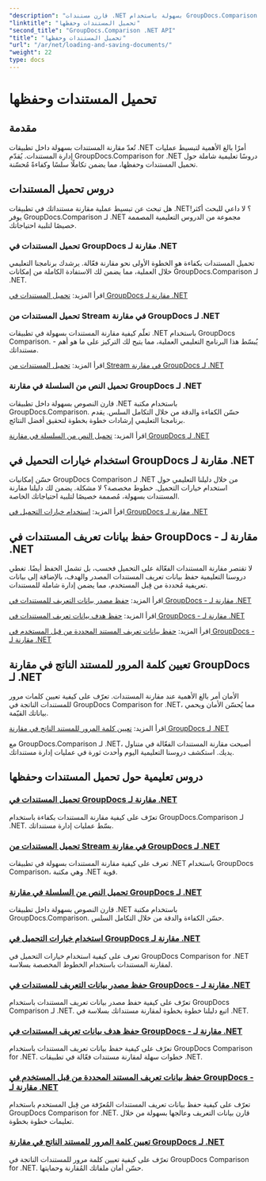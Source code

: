 ```yaml
---
"description": "قارن مستندات .NET بسهولة باستخدام GroupDocs.Comparison لـ .NET. تعلّم كيفية تحميل المستندات وحفظها واستخدام خيارات التحميل لإدارة مستندات فعّالة."
"linktitle": "تحميل المستندات وحفظها"
"second_title": "GroupDocs.Comparison .NET API"
"title": "تحميل المستندات وحفظها"
"url": "/ar/net/loading-and-saving-documents/"
"weight": 22
type: docs
---
```

# تحميل المستندات وحفظها

## مقدمة

تُعدّ مقارنة المستندات بسهولة داخل تطبيقات .NET أمرًا بالغ الأهمية لتبسيط عمليات إدارة المستندات. يُقدّم GroupDocs.Comparison for .NET دروسًا تعليمية شاملة حول تحميل المستندات وحفظها، مما يضمن تكاملًا سلسًا وكفاءةً مُحسّنة.

## دروس تحميل المستندات

هل تبحث عن تبسيط عملية مقارنة مستنداتك في تطبيقات .NET؟ لا داعي للبحث أكثر! يوفر GroupDocs.Comparison لـ .NET مجموعة من الدروس التعليمية المصممة خصيصًا لتلبية احتياجاتك.

### تحميل المستندات في GroupDocs مقارنة لـ .NET

تحميل المستندات بكفاءة هو الخطوة الأولى نحو مقارنة فعّالة. يرشدك برنامجنا التعليمي خلال العملية، مما يضمن لك الاستفادة الكاملة من إمكانات GroupDocs.Comparison لـ .NET.

اقرأ المزيد: [تحميل المستندات في GroupDocs مقارنة لـ .NET](./loading-documents/)

### تحميل المستندات من Stream في مقارنة GroupDocs لـ .NET

تعلّم كيفية مقارنة المستندات بسهولة في تطبيقات .NET باستخدام GroupDocs Comparison. يُبسّط هذا البرنامج التعليمي العملية، مما يتيح لك التركيز على ما هو أهم - مستنداتك.

اقرأ المزيد: [تحميل المستندات من Stream في مقارنة GroupDocs لـ .NET](./loading-documents-from-stream/)

### تحميل النص من السلسلة في مقارنة GroupDocs لـ .NET

قارن النصوص بسهولة داخل تطبيقات .NET باستخدام مكتبة GroupDocs.Comparison. حسّن الكفاءة والدقة من خلال التكامل السلس. يقدم برنامجنا التعليمي إرشادات خطوة بخطوة لتحقيق أفضل النتائج.

اقرأ المزيد: [تحميل النص من السلسلة في مقارنة GroupDocs لـ .NET](./loading-text-from-string/)

## استخدام خيارات التحميل في GroupDocs مقارنة لـ .NET

حسّن إمكانيات GroupDocs Comparison لـ .NET من خلال دليلنا التعليمي حول استخدام خيارات التحميل. خطوط مخصصة؟ لا مشكلة. يضمن لك دليلنا مقارنة المستندات بسهولة، مُصممة خصيصًا لتلبية احتياجاتك الخاصة.

اقرأ المزيد: [استخدام خيارات التحميل في GroupDocs مقارنة لـ .NET](./using-load-options/)

## حفظ بيانات تعريف المستندات في GroupDocs - مقارنة لـ .NET

لا تقتصر مقارنة المستندات الفعّالة على التحميل فحسب، بل تشمل الحفظ أيضًا. تغطي دروسنا التعليمية حفظ بيانات تعريف المستندات المصدر والهدف، بالإضافة إلى بيانات تعريفية مُحددة من قِبل المستخدم، مما يضمن إدارة شاملة للمستندات.

اقرأ المزيد: [حفظ مصدر بيانات التعريف للمستندات في GroupDocs - مقارنة لـ .NET](./saving-documents-metadata-source/)

اقرأ المزيد: [حفظ هدف بيانات تعريف المستندات في GroupDocs - مقارنة لـ .NET](./saving-documents-metadata-target/)

اقرأ المزيد: [حفظ بيانات تعريف المستند المحددة من قبل المستخدم في GroupDocs - مقارنة لـ .NET](./saving-user-defined-document-metadata/)

## تعيين كلمة المرور للمستند الناتج في مقارنة GroupDocs لـ .NET

الأمان أمر بالغ الأهمية عند مقارنة المستندات. تعرّف على كيفية تعيين كلمات مرور للمستندات الناتجة في GroupDocs Comparison for .NET، مما يُحسّن الأمان ويحمي بياناتك القيّمة.

اقرأ المزيد: [تعيين كلمة المرور للمستند الناتج في مقارنة GroupDocs لـ .NET](./setting-password-for-resultant-document/)

مع GroupDocs.Comparison لـ .NET، أصبحت مقارنة المستندات الفعّالة في متناول يديك. استكشف دروسنا التعليمية اليوم وأحدث ثورة في عمليات إدارة مستنداتك.
## دروس تعليمية حول تحميل المستندات وحفظها
### [تحميل المستندات في GroupDocs مقارنة لـ .NET](./loading-documents/)
تعرّف على كيفية مقارنة المستندات بكفاءة باستخدام GroupDocs.Comparison لـ .NET. بسّط عمليات إدارة مستنداتك.
### [تحميل المستندات من Stream في مقارنة GroupDocs لـ .NET](./loading-documents-from-stream/)
تعرف على كيفية مقارنة المستندات بسهولة في تطبيقات .NET باستخدام GroupDocs Comparison، وهي مكتبة .NET قوية.
### [تحميل النص من السلسلة في مقارنة GroupDocs لـ .NET](./loading-text-from-string/)
قارن النصوص بسهولة داخل تطبيقات .NET باستخدام مكتبة GroupDocs.Comparison. حسّن الكفاءة والدقة من خلال التكامل السلس.
### [استخدام خيارات التحميل في GroupDocs مقارنة لـ .NET](./using-load-options/)
تعرف على كيفية استخدام خيارات التحميل في GroupDocs Comparison for .NET لمقارنة المستندات باستخدام الخطوط المخصصة بسلاسة.
### [حفظ مصدر بيانات التعريف للمستندات في GroupDocs - مقارنة لـ .NET](./saving-documents-metadata-source/)
تعرّف على كيفية حفظ مصدر بيانات تعريف المستندات باستخدام GroupDocs Comparison لـ .NET. اتبع دليلنا خطوة بخطوة لمقارنة مستنداتك بسلاسة في .NET.
### [حفظ هدف بيانات تعريف المستندات في GroupDocs - مقارنة لـ .NET](./saving-documents-metadata-target/)
تعرّف على كيفية حفظ بيانات تعريف المستندات باستخدام GroupDocs Comparison for .NET. خطوات سهلة لمقارنة مستندات فعّالة في تطبيقات .NET.
### [حفظ بيانات تعريف المستند المحددة من قبل المستخدم في GroupDocs - مقارنة لـ .NET](./saving-user-defined-document-metadata/)
تعرّف على كيفية حفظ بيانات تعريف المستندات المُعرّفة من قِبل المستخدم باستخدام GroupDocs Comparison for .NET. قارن بيانات التعريف وعالجها بسهولة من خلال تعليمات خطوة بخطوة.
### [تعيين كلمة المرور للمستند الناتج في مقارنة GroupDocs لـ .NET](./setting-password-for-resultant-document/)
تعرّف على كيفية تعيين كلمة مرور للمستندات الناتجة في GroupDocs Comparison for .NET. حسّن أمان ملفاتك المُقارنة وحمايتها.